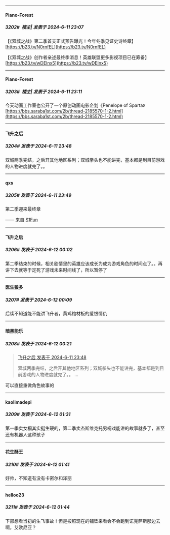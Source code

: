 ﻿
*****

####  Piano-Forest  
##### 3202#         楼主| 发表于 2024-6-11 23:07

【《双城之战》第二季首支正式预告曝光！今年冬季见证史诗终章】 
[https://b23.tv/N0rnfEL](https://b23.tv/N0rnfEL)

【《双城之战》创作者亲述最终季消息！英雄联盟更多影视项目已在筹备】 
[https://b23.tv/wDEInx5](https://b23.tv/wDEInx5)


*****

####  Piano-Forest  
##### 3203#         楼主| 发表于 2024-6-11 23:11

今天动画工作室也公开了一个原创动画电影企划《Penelope of Sparta》
[https://bbs.saraba1st.com/2b/thread-2185570-1-2.html](https://bbs.saraba1st.com/2b/thread-2185570-1-2.html)


*****

####  飞升之后  
##### 3204#       发表于 2024-6-11 23:48

双城两季完结，之后开其他地区系列；双城拳头也不能讲完，基本都是到目前游戏的人物进度就完了。。

*****

####  qxs  
##### 3205#       发表于 2024-6-11 23:49

第二季迎来最终章

—— 来自 [S1Fun](https://s1fun.koalcat.com)


*****

####  飞升之后  
##### 3206#       发表于 2024-6-12 00:02

第二季结束的时候，相关剧情里的英雄应该成长为成为游戏角色的时间点了。。再讲下去就等于定死了游戏未来时间线了，所以暂停了


*****

####  医生狼多  
##### 3207#       发表于 2024-6-12 00:09

后续不知道能不能讲飞升者，黄鸡棺材板的爱恨情仇


*****

####  暗黑能乐  
##### 3208#       发表于 2024-6-12 00:21

<blockquote><a href="httphttps://bbs.saraba1st.com/2b/forum.php?mod=redirect&amp;goto=findpost&amp;pid=65201749&amp;ptid=2002246" target="_blank">飞升之后 发表于 2024-6-11 23:48</a>

双城两季完结，之后开其他地区系列；双城拳头也不能讲完，基本都是到目前游戏的人物进度就完了。。 ...</blockquote>
可以直接重做角色故事的


*****

####  kaolimadepi  
##### 3209#       发表于 2024-6-12 01:31

第一季卖女桐其实挺生硬的，第二季卖杰斯维克托男桐戏能讲的故事就多了，甚至还有机器人这种孩子


*****

####  花生酥王  
##### 3210#       发表于 2024-6-12 01:41

好帅，不知道有没有卡密尔和泽丽

*****

####  helloo23  
##### 3211#       发表于 2024-6-12 01:44

下部想看当初的生飞事故！但是按照现在的铺垫来看会不会跑到诺克萨斯那边去啊，艾欧尼亚？

